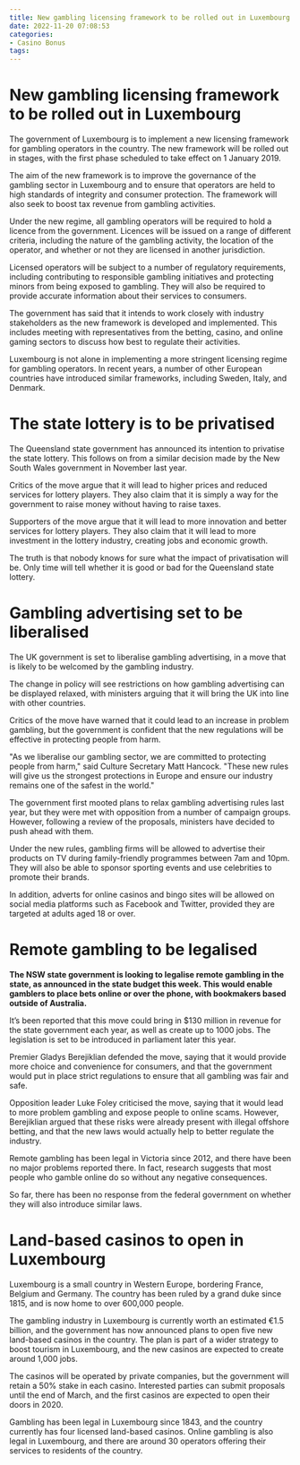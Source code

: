 ```yaml
---
title: New gambling licensing framework to be rolled out in Luxembourg
date: 2022-11-20 07:08:53
categories:
- Casino Bonus
tags:
---
```



#  New gambling licensing framework to be rolled out in Luxembourg

The government of Luxembourg is to implement a new licensing framework for gambling operators in the country. The new framework will be rolled out in stages, with the first phase scheduled to take effect on 1 January 2019.

The aim of the new framework is to improve the governance of the gambling sector in Luxembourg and to ensure that operators are held to high standards of integrity and consumer protection. The framework will also seek to boost tax revenue from gambling activities.

Under the new regime, all gambling operators will be required to hold a licence from the government. Licences will be issued on a range of different criteria, including the nature of the gambling activity, the location of the operator, and whether or not they are licensed in another jurisdiction.

Licensed operators will be subject to a number of regulatory requirements, including contributing to responsible gambling initiatives and protecting minors from being exposed to gambling. They will also be required to provide accurate information about their services to consumers.

The government has said that it intends to work closely with industry stakeholders as the new framework is developed and implemented. This includes meeting with representatives from the betting, casino, and online gaming sectors to discuss how best to regulate their activities.

Luxembourg is not alone in implementing a more stringent licensing regime for gambling operators. In recent years, a number of other European countries have introduced similar frameworks, including Sweden, Italy, and Denmark.

#  The state lottery is to be privatised

The Queensland state government has announced its intention to privatise the state lottery. This follows on from a similar decision made by the New South Wales government in November last year.

Critics of the move argue that it will lead to higher prices and reduced services for lottery players. They also claim that it is simply a way for the government to raise money without having to raise taxes.

 Supporters of the move argue that it will lead to more innovation and better services for lottery players. They also claim that it will lead to more investment in the lottery industry, creating jobs and economic growth.

The truth is that nobody knows for sure what the impact of privatisation will be. Only time will tell whether it is good or bad for the Queensland state lottery.

#  Gambling advertising set to be liberalised

The UK government is set to liberalise gambling advertising, in a move that is likely to be welcomed by the gambling industry.

The change in policy will see restrictions on how gambling advertising can be displayed relaxed, with ministers arguing that it will bring the UK into line with other countries.

Critics of the move have warned that it could lead to an increase in problem gambling, but the government is confident that the new regulations will be effective in protecting people from harm.

"As we liberalise our gambling sector, we are committed to protecting people from harm," said Culture Secretary Matt Hancock. "These new rules will give us the strongest protections in Europe and ensure our industry remains one of the safest in the world."

The government first mooted plans to relax gambling advertising rules last year, but they were met with opposition from a number of campaign groups. However, following a review of the proposals, ministers have decided to push ahead with them.

Under the new rules, gambling firms will be allowed to advertise their products on TV during family-friendly programmes between 7am and 10pm. They will also be able to sponsor sporting events and use celebrities to promote their brands.

In addition, adverts for online casinos and bingo sites will be allowed on social media platforms such as Facebook and Twitter, provided they are targeted at adults aged 18 or over.

#  Remote gambling to be legalised

__The NSW state government is looking to legalise remote gambling in the state, as announced in the state budget this week. This would enable gamblers to place bets online or over the phone, with bookmakers based outside of Australia.__

It’s been reported that this move could bring in $130 million in revenue for the state government each year, as well as create up to 1000 jobs. The legislation is set to be introduced in parliament later this year.

 Premier Gladys Berejiklian defended the move, saying that it would provide more choice and convenience for consumers, and that the government would put in place strict regulations to ensure that all gambling was fair and safe.

Opposition leader Luke Foley criticised the move, saying that it would lead to more problem gambling and expose people to online scams. However, Berejiklian argued that these risks were already present with illegal offshore betting, and that the new laws would actually help to better regulate the industry.

Remote gambling has been legal in Victoria since 2012, and there have been no major problems reported there. In fact, research suggests that most people who gamble online do so without any negative consequences.

So far, there has been no response from the federal government on whether they will also introduce similar laws.

#  Land-based casinos to open in Luxembourg

Luxembourg is a small country in Western Europe, bordering France, Belgium and Germany. The country has been ruled by a grand duke since 1815, and is now home to over 600,000 people.

The gambling industry in Luxembourg is currently worth an estimated €1.5 billion, and the government has now announced plans to open five new land-based casinos in the country. The plan is part of a wider strategy to boost tourism in Luxembourg, and the new casinos are expected to create around 1,000 jobs.

The casinos will be operated by private companies, but the government will retain a 50% stake in each casino. Interested parties can submit proposals until the end of March, and the first casinos are expected to open their doors in 2020.

Gambling has been legal in Luxembourg since 1843, and the country currently has four licensed land-based casinos. Online gambling is also legal in Luxembourg, and there are around 30 operators offering their services to residents of the country.